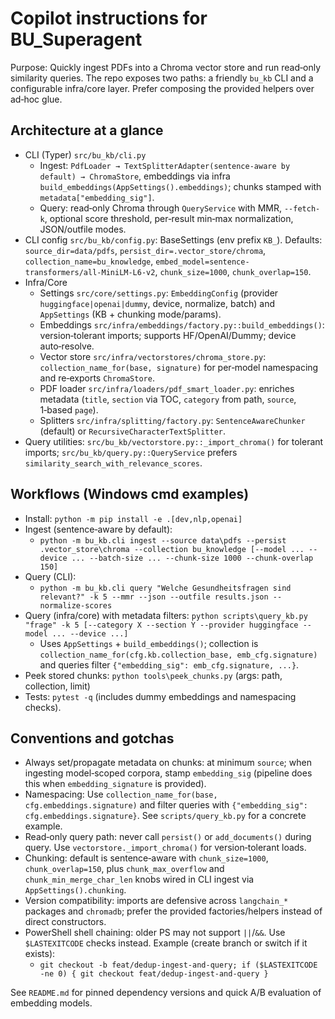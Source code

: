 # Copilot instructions for BU_Superagent

Purpose: Quickly ingest PDFs into a Chroma vector store and run read‑only similarity queries. The repo exposes two paths: a friendly `bu_kb` CLI and a configurable infra/core layer. Prefer composing the provided helpers over ad‑hoc glue.

## Architecture at a glance
- CLI (Typer) `src/bu_kb/cli.py`
  - Ingest: `PdfLoader → TextSplitterAdapter(sentence‑aware by default) → ChromaStore`, embeddings via infra `build_embeddings(AppSettings().embeddings)`; chunks stamped with `metadata["embedding_sig"]`.
  - Query: read‑only Chroma through `QueryService` with MMR, `--fetch-k`, optional score threshold, per‑result min‑max normalization, JSON/outfile modes.
- CLI config `src/bu_kb/config.py`: BaseSettings (env prefix `KB_`). Defaults: `source_dir=data/pdfs`, `persist_dir=.vector_store/chroma`, `collection_name=bu_knowledge`, `embed_model=sentence-transformers/all-MiniLM-L6-v2`, `chunk_size=1000`, `chunk_overlap=150`.
- Infra/Core
  - Settings `src/core/settings.py`: `EmbeddingConfig` (provider `huggingface|openai|dummy`, device, normalize, batch) and `AppSettings` (KB + chunking mode/params).
  - Embeddings `src/infra/embeddings/factory.py::build_embeddings()`: version‑tolerant imports; supports HF/OpenAI/Dummy; device auto‑resolve.
  - Vector store `src/infra/vectorstores/chroma_store.py`: `collection_name_for(base, signature)` for per‑model namespacing and re‑exports `ChromaStore`.
  - PDF loader `src/infra/loaders/pdf_smart_loader.py`: enriches metadata (`title`, `section` via TOC, `category` from path, `source`, 1‑based `page`).
  - Splitters `src/infra/splitting/factory.py`: `SentenceAwareChunker` (default) or `RecursiveCharacterTextSplitter`.
- Query utilities: `src/bu_kb/vectorstore.py::_import_chroma()` for tolerant imports; `src/bu_kb/query.py::QueryService` prefers `similarity_search_with_relevance_scores`.

## Workflows (Windows cmd examples)
- Install: `python -m pip install -e .[dev,nlp,openai]`
- Ingest (sentence‑aware by default):
  - `python -m bu_kb.cli ingest --source data\pdfs --persist .vector_store\chroma --collection bu_knowledge [--model ... --device ... --batch-size ... --chunk-size 1000 --chunk-overlap 150]`
- Query (CLI):
  - `python -m bu_kb.cli query "Welche Gesundheitsfragen sind relevant?" -k 5 --mmr --json --outfile results.json --normalize-scores`
- Query (infra/core) with metadata filters: `python scripts\query_kb.py "frage" -k 5 [--category X --section Y --provider huggingface --model ... --device ...]`
  - Uses `AppSettings` + `build_embeddings()`; collection is `collection_name_for(cfg.kb.collection_base, emb_cfg.signature)` and queries filter `{"embedding_sig": emb_cfg.signature, ...}`.
- Peek stored chunks: `python tools\peek_chunks.py` (args: path, collection, limit)
- Tests: `pytest -q` (includes dummy embeddings and namespacing checks).

## Conventions and gotchas
- Always set/propagate metadata on chunks: at minimum `source`; when ingesting model‑scoped corpora, stamp `embedding_sig` (pipeline does this when `embedding_signature` is provided).
- Namespacing: Use `collection_name_for(base, cfg.embeddings.signature)` and filter queries with `{"embedding_sig": cfg.embeddings.signature}`. See `scripts/query_kb.py` for a concrete example.
- Read‑only query path: never call `persist()` or `add_documents()` during query. Use `vectorstore._import_chroma()` for version‑tolerant loads.
- Chunking: default is sentence‑aware with `chunk_size=1000`, `chunk_overlap=150`, plus `chunk_max_overflow` and `chunk_min_merge_char_len` knobs wired in CLI ingest via `AppSettings().chunking`.
- Version compatibility: imports are defensive across `langchain_*` packages and `chromadb`; prefer the provided factories/helpers instead of direct constructors.
- PowerShell shell chaining: older PS may not support `||`/`&&`. Use `$LASTEXITCODE` checks instead. Example (create branch or switch if it exists):
  - `git checkout -b feat/dedup-ingest-and-query; if ($LASTEXITCODE -ne 0) { git checkout feat/dedup-ingest-and-query }`

See `README.md` for pinned dependency versions and quick A/B evaluation of embedding models.
